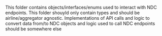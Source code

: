 This folder contains objects/interfaces/enums used to interact with NDC endpoints.
This folder shouyld only contain types and should be airline/aggregator agnostic.
Implementations of API calls and logic to convert data from/to NDC objects and logic used to call NDC endpoints should be somewhere else
